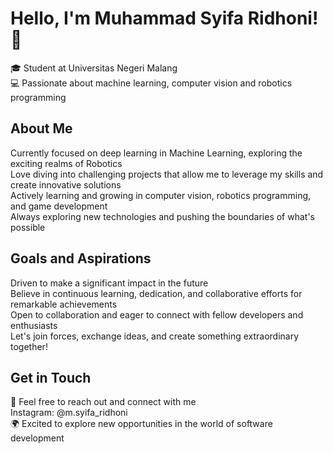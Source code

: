 # Hello, I'm Muhammad Syifa Ridhoni! 👋

🎓 Student at Universitas Negeri Malang  
💻 Passionate about machine learning, computer vision and robotics programming  

## About Me

Currently focused on deep learning in Machine Learning, exploring the exciting realms of Robotics  
Love diving into challenging projects that allow me to leverage my skills and create innovative solutions  
Actively learning and growing in computer vision, robotics programming, and game development  
Always exploring new technologies and pushing the boundaries of what's possible

## Goals and Aspirations

Driven to make a significant impact in the future  
Believe in continuous learning, dedication, and collaborative efforts for remarkable achievements  
Open to collaboration and eager to connect with fellow developers and enthusiasts  
Let's join forces, exchange ideas, and create something extraordinary together!

## Get in Touch

📧 Feel free to reach out and connect with me  
Instagram: @m.syifa_ridhoni  
🌍 Excited to explore new opportunities in the world of software development



<!--
**Decomox/Decomox** is a ✨ _special_ ✨ repository because its `README.md` (this file) appears on your GitHub profile.

Here are some ideas to get you started:

- 🔭 I’m currently working on ...
- 🌱 I’m currently learning ...
- 👯 I’m looking to collaborate on ...
- 🤔 I’m looking for help with ...
- 💬 Ask me about ...
- 📫 How to reach me: ...
- 😄 Pronouns: ...
- ⚡ Fun fact: ...
-->
